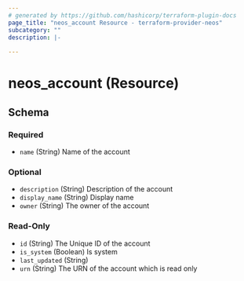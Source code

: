 ```yaml
---
# generated by https://github.com/hashicorp/terraform-plugin-docs
page_title: "neos_account Resource - terraform-provider-neos"
subcategory: ""
description: |-
  
---
```


# neos_account (Resource)





<!-- schema generated by tfplugindocs -->
## Schema

### Required

- `name` (String) Name of the account

### Optional

- `description` (String) Description of the account
- `display_name` (String) Display name
- `owner` (String) The owner of the account

### Read-Only

- `id` (String) The Unique ID of the account
- `is_system` (Boolean) Is system
- `last_updated` (String)
- `urn` (String) The URN of the account which is read only
